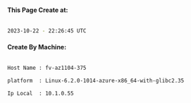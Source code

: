 
   
#### This Page Create at:

```bash

2023-10-22 - 22:26:45 UTC

```

#### Create By Machine:

```bash

Host Name : fv-az1104-375

platform  : Linux-6.2.0-1014-azure-x86_64-with-glibc2.35

Ip Local  : 10.1.0.55

```

